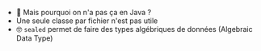 
* 🤔 Mais pourquoi on n'a pas ça en Java ?
* Une seule classe par fichier n'est pas utile
* 🤓 `sealed` permet de faire des types algébriques de données (Algebraic Data Type)


